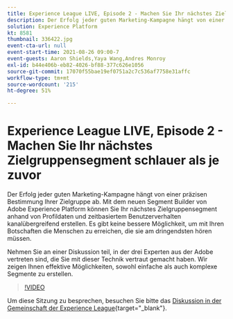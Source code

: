 ```yaml
---
title: Experience League LIVE, Episode 2 - Machen Sie Ihr nächstes Zielgruppensegment schlauer als je zuvor
description: Der Erfolg jeder guten Marketing-Kampagne hängt von einer präzisen Bestimmung Ihrer Zielgruppe ab. Mit dem neuen Segment Builder von Adobe Experience Platform können Sie Ihr nächstes Zielgruppensegment anhand von Profildaten und zeitbasiertem Benutzerverhalten kanalübergreifend erstellen. Es gibt keine bessere Möglichkeit, um mit Ihren Botschaften die Menschen zu erreichen, die sie am dringendsten hören müssen. Nehmen Sie an einer Diskussion teil, in der drei Experten aus der Adobe vertreten sind, die Sie mit dieser Technik vertraut gemacht haben. Wir zeigen Ihnen effektive Möglichkeiten, sowohl einfache als auch komplexe Segmente zu erstellen.
solution: Experience Platform
kt: 8581
thumbnail: 336422.jpg
event-cta-url: null
event-start-time: 2021-08-26 09:00-7
event-guests: Aaron Shields,Yaya Wang,Andres Monroy
exl-id: b44e406b-eb82-4026-bf88-377c626e1056
source-git-commit: 17070f55bae19ef0751a2c7c536af7758e31affc
workflow-type: tm+mt
source-wordcount: '215'
ht-degree: 51%

---
```


# Experience League LIVE, Episode 2 - Machen Sie Ihr nächstes Zielgruppensegment schlauer als je zuvor

Der Erfolg jeder guten Marketing-Kampagne hängt von einer präzisen Bestimmung Ihrer Zielgruppe ab. Mit dem neuen Segment Builder von Adobe Experience Platform können Sie Ihr nächstes Zielgruppensegment anhand von Profildaten und zeitbasiertem Benutzerverhalten kanalübergreifend erstellen. Es gibt keine bessere Möglichkeit, um mit Ihren Botschaften die Menschen zu erreichen, die sie am dringendsten hören müssen.

Nehmen Sie an einer Diskussion teil, in der drei Experten aus der Adobe vertreten sind, die Sie mit dieser Technik vertraut gemacht haben. Wir zeigen Ihnen effektive Möglichkeiten, sowohl einfache als auch komplexe Segmente zu erstellen.

>[!VIDEO](https://video.tv.adobe.com/v/336422/?quality=12&learn=on)

Um diese Sitzung zu besprechen, besuchen Sie bitte das [Diskussion in der Gemeinschaft der Experience League](https://experienceleaguecommunities.adobe.com/t5/adobe-experience-platform/questions-and-discussion-for-experience-league-live-ep-2-make/m-p/420645#M68){target="_blank"}.
